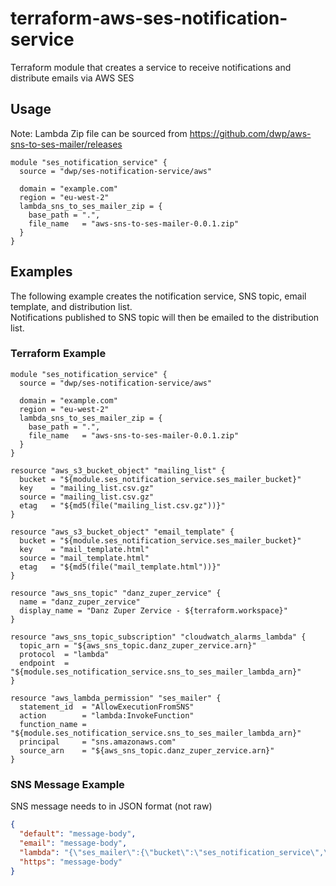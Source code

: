 # terraform-aws-ses-notification-service
Terraform module that creates a service to receive notifications and distribute emails via AWS SES


## Usage
Note: Lambda Zip file can be sourced from https://github.com/dwp/aws-sns-to-ses-mailer/releases
```hcl
module "ses_notification_service" {
  source = "dwp/ses-notification-service/aws"

  domain = "example.com"
  region = "eu-west-2"
  lambda_sns_to_ses_mailer_zip = {
    base_path = ".",
    file_name   = "aws-sns-to-ses-mailer-0.0.1.zip"
  }
}
```
## Examples
The following example creates the notification service, SNS topic, email template, and distribution list.<br/> 
Notifications published to SNS topic will then be emailed to the distribution list.

### Terraform Example
```hcl
module "ses_notification_service" {
  source = "dwp/ses-notification-service/aws"

  domain = "example.com"
  region = "eu-west-2"
  lambda_sns_to_ses_mailer_zip = {
    base_path = ".",
    file_name   = "aws-sns-to-ses-mailer-0.0.1.zip"
  }
}

resource "aws_s3_bucket_object" "mailing_list" {
  bucket = "${module.ses_notification_service.ses_mailer_bucket}"
  key    = "mailing_list.csv.gz"
  source = "mailing_list.csv.gz"
  etag   = "${md5(file("mailing_list.csv.gz"))}"
}

resource "aws_s3_bucket_object" "email_template" {
  bucket = "${module.ses_notification_service.ses_mailer_bucket}"
  key    = "mail_template.html"
  source = "mail_template.html"
  etag   = "${md5(file("mail_template.html"))}"
}

resource "aws_sns_topic" "danz_zuper_zervice" {
  name = "danz_zuper_zervice"
  display_name = "Danz Zuper Zervice - ${terraform.workspace}"
}

resource "aws_sns_topic_subscription" "cloudwatch_alarms_lambda" {
  topic_arn = "${aws_sns_topic.danz_zuper_zervice.arn}"
  protocol  = "lambda"
  endpoint  = "${module.ses_notification_service.sns_to_ses_mailer_lambda_arn}"
}

resource "aws_lambda_permission" "ses_mailer" {
  statement_id  = "AllowExecutionFromSNS"
  action        = "lambda:InvokeFunction"
  function_name = "${module.ses_notification_service.sns_to_ses_mailer_lambda_arn}"
  principal     = "sns.amazonaws.com"
  source_arn    = "${aws_sns_topic.danz_zuper_zervice.arn}"
}
```

### SNS Message Example
SNS message needs to in JSON format (not raw)
```json
{
  "default": "message-body",
  "email": "message-body",
  "lambda": "{\"ses_mailer\":{\"bucket\":\"ses_notification_service\",\"mailing_list\":\"mailing_list.csv.gz\",\"html_template\":\"mail_template.html\",\"plain_text_template\":\"\"}}",
  "https": "message-body"
}
```